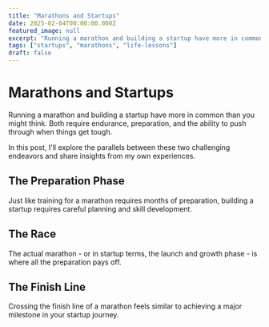 ```yaml
---
title: "Marathons and Startups"
date: 2025-02-04T00:00:00.000Z
featured_image: null
excerpt: "Running a marathon and building a startup have more in common than you might think."
tags: ["startups", "marathons", "life-lessons"]
draft: false
---
```


# Marathons and Startups

Running a marathon and building a startup have more in common than you might think. Both require endurance, preparation, and the ability to push through when things get tough.

In this post, I'll explore the parallels between these two challenging endeavors and share insights from my own experiences.

## The Preparation Phase

Just like training for a marathon requires months of preparation, building a startup requires careful planning and skill development.

## The Race

The actual marathon - or in startup terms, the launch and growth phase - is where all the preparation pays off.

## The Finish Line

Crossing the finish line of a marathon feels similar to achieving a major milestone in your startup journey. 